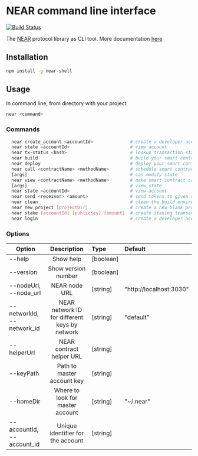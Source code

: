 # NEAR command line interface

[![Build Status](https://travis-ci.com/nearprotocol/near-shell.svg?branch=master)](https://travis-ci.com/nearprotocol/near-shell)

The [NEAR](https://near.ai/npm) protocol library as CLI tool.
More documentation [here](https://near.ai/readme)

## Installation

```bash
npm install -g near-shell
```

## Usage

In command line, from directory with your project:

```bash
near <command>
```

### Commands

```bash
  near create_account <accountId>              # create a developer account
  near state <accountId>                       # view account
  near tx-status <hash>                        # lookup transaction status by hash
  near build                                   # build your smart contract
  near deploy                                  # deploy your smart contract
  near call <contractName> <methodName>        # schedule smart contract call which
  [args]                                       # can modify state
  near view <contractName> <methodName>        # make smart contract call which can
  [args]                                       # view state
  near state <accountId>                       # view account
  near send <receiver> <amount>                # send tokens to given receiver
  near clean                                   # clean the build environment
  near new_project [projectDir]                # create a new blank project
  near stake [accountId] [publicKey] [amount]  # create staking transaction
  near login                                   # create a developer account

```

### Options

| Option                    | Description                                   | Type      | Default               |
| --------------------------|:---------------------------------------------:| :---------|:----------------------|
| --help                    | Show help                                     | [boolean] |                       |
| --version                 | Show version number                           | [boolean] |                       |
| --nodeUrl, --node_url     | NEAR node URL                                 | [string]  |"http://localhost:3030"|
| --networkId, --network_id | NEAR network ID for different keys by network | [string]  |"default"              |
| --helperUrl               | NEAR contract helper URL                      | [string]  |                       |
| --keyPath                 | Path to master account key                    | [string]  |                       |
| --homeDir                 | Where to look for master account              | [string]  |"~/.near"              |
| --accountId, --account_id | Unique identifier for the account             | [string]  |                       |
